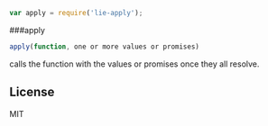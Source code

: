 ```javascript
var apply = require('lie-apply');
```

###apply

```javascript
apply(function, one or more values or promises)
```

calls the function with the values or promises once they all resolve.


## License

  MIT
